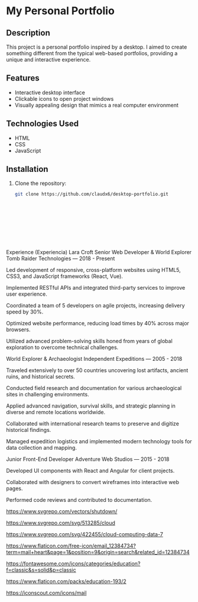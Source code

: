 # My Personal Portfolio

## Description
This project is a personal portfolio inspired by a desktop. I aimed to create something different from the typical web-based portfolios, providing a unique and interactive experience.

## Features
- Interactive desktop interface
- Clickable icons to open project windows
- Visually appealing design that mimics a real computer environment

## Technologies Used
- HTML
- CSS
- JavaScript

## Installation
1. Clone the repository:
   ```bash
   git clone https://github.com/claudx6/desktop-portfolio.git











Experience (Experiencia)
Lara Croft
Senior Web Developer & World Explorer
Tomb Raider Technologies — 2018 - Present

Led development of responsive, cross-platform websites using HTML5, CSS3, and JavaScript frameworks (React, Vue).

Implemented RESTful APIs and integrated third-party services to improve user experience.

Coordinated a team of 5 developers on agile projects, increasing delivery speed by 30%.

Optimized website performance, reducing load times by 40% across major browsers.

Utilized advanced problem-solving skills honed from years of global exploration to overcome technical challenges.

World Explorer & Archaeologist
Independent Expeditions — 2005 - 2018

Traveled extensively to over 50 countries uncovering lost artifacts, ancient ruins, and historical secrets.

Conducted field research and documentation for various archaeological sites in challenging environments.

Applied advanced navigation, survival skills, and strategic planning in diverse and remote locations worldwide.

Collaborated with international research teams to preserve and digitize historical findings.

Managed expedition logistics and implemented modern technology tools for data collection and mapping.

Junior Front-End Developer
Adventure Web Studios — 2015 - 2018

Developed UI components with React and Angular for client projects.

Collaborated with designers to convert wireframes into interactive web pages.

Performed code reviews and contributed to documentation.


https://www.svgrepo.com/vectors/shutdown/

https://www.svgrepo.com/svg/513285/cloud

https://www.svgrepo.com/svg/422455/cloud-computing-data-7

https://www.flaticon.com/free-icon/email_12384734?term=mail+heart&page=1&position=9&origin=search&related_id=12384734

https://fontawesome.com/icons/categories/education?f=classic&s=solid&p=classic

https://www.flaticon.com/packs/education-193/2

https://iconscout.com/icons/mail

